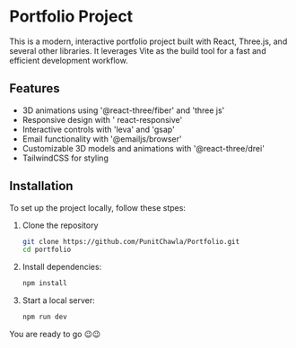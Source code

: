 # Portfolio  Project 

This is a modern, interactive portfolio project built with React, Three.js, and several other libraries. It leverages Vite as the build tool for a fast and efficient development workflow.

## Features
 - 3D animations using '@react-three/fiber' and 'three js'
 - Responsive design with ' react-responsive'
 - Interactive controls with 'leva' and 'gsap'
 - Email functionality with '@emailjs/browser'
 - Customizable 3D models and animations with '@react-three/drei'
 - TailwindCSS for styling 

## Installation 
 To set up the project locally, follow these stpes:

 1. Clone the repository

    ```bash
    git clone https://github.com/PunitChawla/Portfolio.git 
    cd portfolio

2. Install dependencies:
   ```bash
   npm install 

3. Start a local server:
   ```bash
   npm run dev

You are ready to go 😉😉
